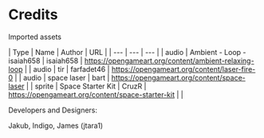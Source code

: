 # Credits

Imported assets

| Type | Name | Author | URL |
| --- | --- | --- |
| audio | Ambient - Loop - isaiah658 | isaiah658 | https://opengameart.org/content/ambient-relaxing-loop |
| audio | tir | farfadet46 | https://opengameart.org/content/laser-fire-0 |
| audio | space laser | bart | https://opengameart.org/content/space-laser |
| sprite | Space Starter Kit | CruzR | https://opengameart.org/content/space-starter-kit |
| 


Developers and Designers:

Jakub, Indigo, James (jtara1)
